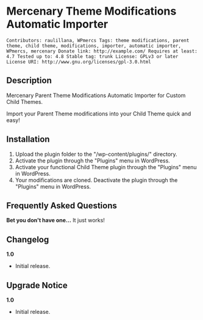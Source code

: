 # Mercenary Theme Modifications Automatic Importer

`Contributors: raulillana, WPmercs
Tags: theme modifications, parent theme, child theme, modifications, importer, automatic importer, WPmercs, mercenary
Donate link: http://example.com/
Requires at least: 4.7
Tested up to: 4.8
Stable tag: trunk
License: GPLv3 or later
License URI: http://www.gnu.org/licenses/gpl-3.0.html`

## Description

Mercenary Parent Theme Modifications Automatic Importer for Custom Child Themes.

Import your Parent Theme modifications into your Child Theme quick and easy!

## Installation

1. Upload the plugin folder to the "/wp-content/plugins/" directory.
1. Activate the plugin through the "Plugins" menu in WordPress.
1. Activate your functional Child Theme plugin through the "Plugins" menu in WordPress.
1. Your modifications are cloned. Deactivate the plugin through the "Plugins" menu in WordPress.

## Frequently Asked Questions

**Bet you don't have one…**
It just works!

## Changelog

**1.0**
* Initial release.

## Upgrade Notice

**1.0**
* Initial release.